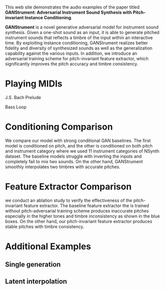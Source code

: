 This web site demonstrates the audio examples of the paper titled **GANStrument: Adversarial Instrument Sound Synthesis with Pitch-invariant Instance Conditioning**.

**GANStrument** is a novel generative adversarial model for instrument sound synthesis.
Given a one-shot sound as an input, it is able to generate pitched instrument sounds that reflects a timbre of the input within an interactive time.
By exploiting instance conditioning, GANStrument realizes better fidelity and diversity of synthesized sounds as well as the generalization capability against the various inputs.
In addition, we introduce an adversarial training scheme for pitch-invariant feature extractor, which significantly improves the pitch accuracy and timbre consistency.

# Playing MIDIs
J.S. Bach Prelude

Bass Loop

# Conditioning Comparison
We compare our model with strong conditional GAN baselines.
The first model is conditioned on pitch, and the other is conditioned on both pitch and instrument category where we used 11 instrument categories of NSynth dataset.
The baseline models struggle with inverting the inputs and completely fail to mix two sounds.
On the other hand, GANStrument smoothly interpolates two timbres with accurate pitches.

# Feature Extractor Comparison
we conduct an ablation study to verify the effectiveness of the pitch-invariant feature extractor.
The baseline feature extractor the is trained without pitch-adversarial training scheme produces inaccurate pitches especially in the higher tones and timbre inconsistency as shown in the blue boxes.
On the other hand, our pitch-invariant feature extractor produces stable pitches with timbre consistency.

# Additional Examples
## Single generation

## Latent interpolation
